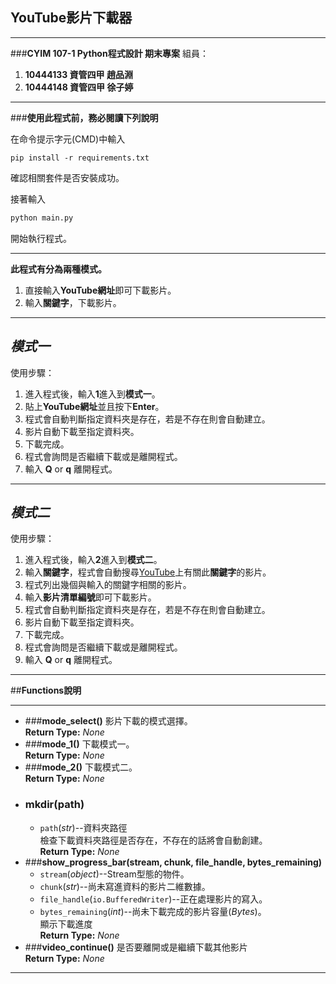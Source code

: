 ## **YouTube影片下載器**

---

###**CYIM 107-1 Python程式設計 期末專案**
組員：

1. **10444133 資管四甲 趙品淵**
2. **10444148 資管四甲 徐子婷**

---

###**使用此程式前，務必閱讀下列說明**

在命令提示字元(CMD)中輸入
```
pip install -r requirements.txt
```
確認相關套件是否安裝成功。  

接著輸入
``` python
python main.py
```
開始執行程式。

---

**此程式有分為兩種模式。**

1. 直接輸入**YouTube網址**即可下載影片。
2. 輸入**關鍵字**，下載影片。

---

## **_模式一_**
使用步驟：

1. 進入程式後，輸入**1**進入到**模式一**。
2. 貼上**YouTube網址**並且按下**Enter**。  
3. 程式會自動判斷指定資料夾是存在，若是不存在則會自動建立。
4. 影片自動下載至指定資料夾。
5. 下載完成。
6. 程式會詢問是否繼續下載或是離開程式。
7. 輸入 **Q** or **q** 離開程式。

---

## **_模式二_**
使用步驟：

1. 進入程式後，輸入**2**進入到**模式二**。
2. 輸入**關鍵字**，程式會自動搜尋[YouTube](https://www.youtube.com/)上有關此**關鍵字**的影片。
3. 程式列出幾個與輸入的關鍵字相關的影片。
4. 輸入**影片清單編號**即可下載影片。
5. 程式會自動判斷指定資料夾是存在，若是不存在則會自動建立。
6. 影片自動下載至指定資料夾。
7. 下載完成。
8. 程式會詢問是否繼續下載或是離開程式。
9.  輸入 **Q** or **q** 離開程式。

---

##**Functions說明**

---

* ###**mode_select()**
    影片下載的模式選擇。  
    **Return Type:** _None_
* ###**mode_1()**
    下載模式一。  
    **Return Type:** _None_
* ###**mode_2()**
    下載模式二。  
    **Return Type:** _None_
* ### **mkdir(path)**
    * `path`(_str_)--資料夾路徑  
    檢查下載資料夾路徑是否存在，不存在的話將會自動創建。  
    **Return Type:** _None_
* ###**show_progress_bar(stream, chunk, file_handle, bytes_remaining)**
    * `stream`(_object_)--Stream型態的物件。
    * `chunk`(_str_)--尚未寫進資料的影片二維數據。
    * `file_handle`(`io.BufferedWriter`)--正在處理影片的寫入。
    * `bytes_remaining`(_int_)--尚未下載完成的影片容量(_Bytes_)。  
    顯示下載進度  
    **Return Type:** _None_
* ###**video_continue()**
    是否要離開或是繼續下載其他影片  
    **Return Type:** _None_

---